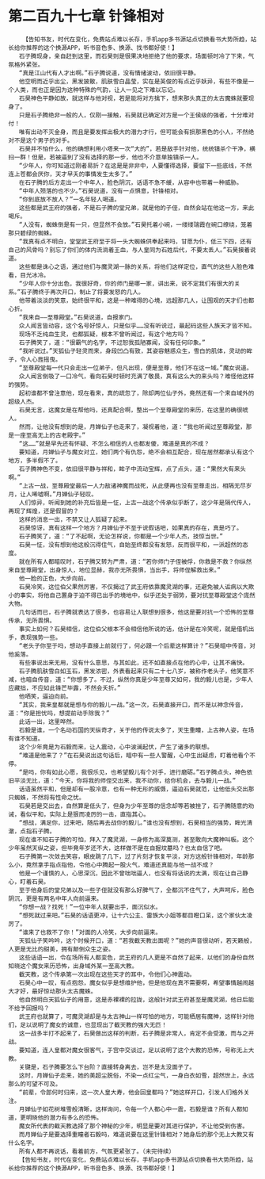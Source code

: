 # 第二百九十七章 针锋相对
        【告知书友，时代在变化，免费站点难以长存，手机app多书源站点切换看书大势所趋，站长给你推荐的这个换源APP，听书音色多、换源、找书都好使！】
       石子腾现身，亲自赶到这里，而石昊则是很果决地拒绝了他的要求，场面顿时冷了下来，气氛格外紧张。
       “真是江山代有人才出啊。”石子腾说道，没有情绪波动，依旧很平静。
       他空明而近乎出尘，黑发披散，肌肤雪白晶莹，实在是英俊的有点近乎妖异，有些不像是一个人类，而也正是因为这种特殊的气韵，让人一见之下难以忘记。
       石昊神色平静如故，就这样与他对视，若是能将对方擒下，想来那头真正的太古魔蛛就要现身了。
       只是石子腾绝非一般的人，仅刚一接触，石昊就已确定对方是一个王侯级的强者，十分难对付！
       唯有出动不灭金身，而且是要发挥出极大的潜力才行，但可能会有损那黑色的小人，不然绝对不是这个男子的对手。
       石昊并不怕什么，他的确想利用小塔来一次“大的”，若是敌手针对他，统统镇杀个干净，横扫一群！但是，若被逼到了没有选择的那一步，他也不介意单独镇杀一人。
       “少年人，你可知道过刚者易折？在这是是非非中，人要懂得选择，要留下一些底线，不然连上苍都会厌你，天才早夭的事情发生太多了。”
       在石子腾的后方走出一个中年人，脸色阴沉，话语不急不缓，从容中也带着一种威胁。
       “中年人殒落的也不少。”石昊说道，没有一点惧意，针锋相对。
       “你到底放不放人？”一名年轻人喝道。
       这些都是武王府的强者，不是石子腾的堂兄弟，就是他的子侄，自然会站在他这一方，来此喝斥。
       “人没有，蜘蛛倒是有一只，但显然不会放。”石昊托着小碗，一缕缕瑞霞在碗口缭绕，笼着那只碧绿的蜘蛛。
       “我真有点不明白，堂堂武王府至于将一头大蜘蛛供奉起来吗，甘愿为仆，低三下四，还有自己的风骨吗？别忘了你们的体内流淌着王血，与人皇同为石姓后代，不要太丢人。”石昊接着说道。
       这些都是诛心之语，通过他们与魔灵湖一脉的关系，将他们这样定位，直气的这些人脸色难看，目光冰冷。
       “少年人你十分出色，我很好奇，你的师门是哪一家，讲出来，说不定我们有很大的关系。”石子腾终于再次开口，制止了将要发怒的几人。
       他带着淡淡的笑意，始终很平和，这是一种难得的心境，远超那几人，让围观的天才们也都心折。
       “我来自——至尊殿堂。”石昊说道，自报家门。
       众人闻言皆动容，这个名号好惊人，只是似乎……没有听说过，最起码这些人族天才皆不知。
       现场不乏纯血生灵，也都狐疑，根本不曾听闻过，有这个地方吗？
       石子腾笑了，道：“很霸气的名字，不过恕我孤陋寡闻，没有任何印象。”
       “我听说过。”天狐仙子轻灵而来，身段凹凸有致，其姿容魅惑众生，雪白的肌体，灵动的眸子，令人心旌摇曳。
       “至尊殿堂每一代只会走出一位弟子，但凡出现，便是至尊，他们不在这一域。”魔女说道。
       众人闻言倒吸了一口冷气，看向石昊时顿时充满了敬畏，真有这么大的来头吗？难怪他这样的强势。
       起初谁都不曾注意他，现在看来，真的疏忽了，除却两位仙子外，竟然还有一个来自域外的超级人杰。
       石昊无言，这魔女是在帮他吗，还真配合啊，整出一个至尊殿堂的来历，在这里的确很唬人。
       然而，让他没有想到的是，月婵仙子也走来了，凝视着他，道：“我也听闻过至尊殿堂，那是一座至高无上的古老殿宇。”
       “这……”就是早先还有怀疑、不怎么相信的人也都发傻，难道是真的不成？
       要知道，月婵仙子与魔女对立，她们两个有仇怨，绝不会相互配合，现在居然都承认有这个地方，多半假不了。
       石子腾神色不变，依旧很平静与祥和，眸子中流动宝辉，点了点头，道：“果然大有来头啊。”
       “上古一战，至尊殿堂最后一人力敌诸神魔而战死，从此便再也没有至尊走出，相隔无尽岁月，让人唏嘘啊。”月婵仙子轻叹。
       人们惊异，听闻到她的补充后皆是一怔，上古一战这个传承似乎断了，这少年是隔代传人，再现了辉煌，还是假冒的？
       这样的消息一出，不禁又让人狐疑了起来。
       石昊惊讶，真有这样一个地方？月婵仙子不至于说假话吧，如果真的存在，真是巧了。
       石子腾笑了，道：“了不起啊，无论怎样说，你都是一个少年人杰，技惊当世。”
       石昊一怔，没有想到他这般沉得住气，自始至终都没有发怒，反而很平和，一派超然的态度。
       就在所有人都暗叹时，石子腾又转为严肃，道：“若你师门子侄被俘，你救是不救？你纵然来自至尊殿堂，出身惊人，地位显赫，我亦无所畏惧，当出手，将师侄解救出来。”
       他一脸的正色，大步向前。
       石昊冷笑，这位伯父果然厉害，不仅揭过了武王府依靠魔灵湖的事，还避免被人诟病以大欺小的事实，将他自己置身于迫不得已出手的境地中，似乎还处于弱势，要对抗至尊殿堂这个庞然大物。
       几句话而已，石子腾就表达了很多，也容易让人联想到很多，他这是要对抗一个恐怖的至尊传承，无所畏惧。
       事实上如何？石昊相信，这位伯父根本不会相信他所说的话，估计是在冷笑呢，就是借机出手，表现强势一些。
       “老头子你至于吗，想动手直接上前就行了，何必跟一个后辈这样算计？”石昊暗中传音，对他奚落。
       有些事说出来无用，没有什么意思，与其如此，还不如直接点在他的心中，让其不痛快。
       石子腾肌肤雪白如玉石，黑发浓密，外表看起来只有二十七八岁，被称作老头子，他笑意不减，也暗自传音，道：“你想多了。不过，纵然你真是少年至尊又如何，我的毅儿也是，少年人应藏拙，不应如此锋芒毕露，不然会夭折。”
       他哂笑，逼迫向前。
       “其实，我来皇都就是想与你的毅儿一战。”这一次，石昊直接开口，而不是以神念传音，道：“你是担忧吗，想提前动手除我？”
       此话一出，这里哗然。
       石毅是谁，一个名动石国的天纵奇才，关于他的传说太多了，天生重瞳，上古神人姿，在场有谁不知道。
       这个少年竟是为石毅而来，让人震动，心中波澜起伏，产生了诸多的联想。
       “难道是他来了？”在石昊说出这句话后，暗中有一些人警醒，心中生出疑虑，盯着他看个不停。
       “是吗，你有如此心愿，我很乐见，也希望毅儿有个对手，进行磨砺。”石子腾点头，神色依旧平淡无比，道：“今天，你将我的师侄交出来，我不动你，给你机会，去与毅儿一战。”
       话语虽然平和，但是却有一股冷意，也有一种无形的威慑，逼迫石昊就范，让他低头交出那只蜘蛛，不然将有性命之忧。
       石昊若是交出去，自然算是低头了，但身为少年至尊的信念却等若被挫了，石子腾随意的劝诫，看似平和，实际上是狠而凌厉的一击，直指其心。
       “想战，满足你，过来吧，随后再去战你的毅儿。”谁也没有想到，石昊相当的强势，眸光清澈，点指石子腾。
       现在谁不知石子腾的可怕，拜入了魔灵湖，一身修为高深莫测，甚至敢向大魔神叫板。这个少年虽然天纵之姿，但毕竟年岁还不大，这样做不是在自掘坟墓吗？也太自信了吧。
       石子腾第一次敛去笑容，眼皮跳了几下，过了片刻才恢复平淡，对方这般针锋相对，年龄那么小，竟然拿手指点指他，令他心中腾起一股火气，难道还真能与他一战不成？
       他是一个谨慎的人，心思深沉，因此不曾咄咄逼人，也没有将话说的太满，现在让自己静心，盯着石昊。
       至于他身后的堂兄弟以及一些子侄就没有那么好脾气了，全都沉不住气了，大声呵斥，脸色阴沉，更是有两名中年人向前逼来。
       “你想一战？找死！”一位中年人就要出手，面沉似水。
       “想死就过来吧。”石昊的话语更冲，让十六公主、雷族大小姐等都目瞪口呆，这个家伙太凌厉了。
       “谁来了也救不了你！”对面的人冷笑，大步向前逼来。
       天狐仙子笑吟吟，这个时候开口，道：“若我截天教出面呢？”她的声音很动听，若天籁般，人更是无比的甜美，拥有颠倒众生之姿。
       这些话语一出，令在场所有人都变色，武王府的几人更是不自然了起来，以他们的身份自然知晓这个魔女来历恐怖，出身域外某一至高大教。
       截天教，这个传承第一次出现在这些天才的耳中，令他们心神震动。
       石昊心中一叹，有点抱怨，魔女似乎是想维护他，但是他现在真不需要啊，希望事情越闹越大才好，最好惊动那头太古魔蛛。
       他自然明白天狐仙子的用意，这是赤裸裸的拉拢，这般针对武王府甚至是魔灵湖，他日后能不给予回报吗？
       武王府也就算了，可魔灵湖却是与太古神山一样可怕的地方，可能栖居有魔神，这样针对他们，足以说明了魔女的诚意，也显现出了截天教的强大无匹！
       这一战多半打不起来了，石昊做出这样的判断，石子腾是非常人，肯定不会受激，而与之开战。
       要知道，连人皇都对魔女很客气，于宫中交谈过，足以说明了这个大教的恐怖，号称无上大教。
       关键是，石子腾要怎么下台阶？直接转身离去，岂不是太没面子了。
       这时，月婵仙子走来，她的美超尘脱俗，不染一点红尘气，一身白衣如雪，超然世上，永远那么的可望不可及。
       “前辈，令郎何时归来，这一次人皇大寿，他会回皇都吗？”她这样开口，引发人们格外关注。
       月婵仙子如花树堆雪般清晰，这样询问，令每一个人都心中一震，石毅是谁？所有人都知道，更明晓他的潜力有多么的恐怖。
       魔女所代表的截天教选择了那个神秘的少年，明显是要对其进行保护，不让他受到伤害。
       而月婵仙子是要选择重瞳者石毅吗，难道说要在这里针锋相对？她身后的那个无上大教又有什么名字。
       所有人都不再说话，看着前方，气氛更紧张了。（未完待续）
       【告知书友，时代在变化，免费站点难以长存，手机app多书源站点切换看书大势所趋，站长给你推荐的这个换源APP，听书音色多、换源、找书都好使！】